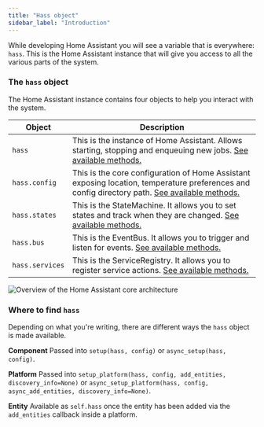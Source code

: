 ```yaml
---
title: "Hass object"
sidebar_label: "Introduction"
---
```


While developing Home Assistant you will see a variable that is everywhere: `hass`. This is the Home Assistant instance that will give you access to all the various parts of the system.

### The `hass` object

The Home Assistant instance contains four objects to help you interact with the system.

| Object | Description |
| ------ | ----------- |
| `hass` | This is the instance of Home Assistant. Allows starting, stopping and enqueuing new jobs. [See available methods.](https://dev-docs.home-assistant.io/en/dev/api/core.html#homeassistant.core.HomeAssistant)
| `hass.config` | This is the core configuration of Home Assistant exposing location, temperature preferences and config directory path. [See available methods.](https://dev-docs.home-assistant.io/en/dev/api/core.html#homeassistant.core.Config)
| `hass.states` | This is the StateMachine. It allows you to set states and track when they are changed. [See available methods.](https://developers.home-assistant.io/docs/dev_101_states) |
| `hass.bus` | This is the EventBus. It allows you to trigger and listen for events. [See available methods.](https://developers.home-assistant.io/docs/dev_101_events) |
| `hass.services` | This is the ServiceRegistry. It allows you to register service actions. [See available methods.](https://developers.home-assistant.io/docs/dev_101_services) |

<img class='invertDark'
  alt='Overview of the Home Assistant core architecture'
  src='/img/en/architecture/ha_architecture.svg'
/>

### Where to find `hass`

Depending on what you're writing, there are different ways the `hass` object is made available.

**Component**
Passed into `setup(hass, config)` or `async_setup(hass, config)`.

**Platform**
Passed into `setup_platform(hass, config, add_entities, discovery_info=None)` or `async_setup_platform(hass, config, async_add_entities, discovery_info=None)`.

**Entity**
Available as `self.hass` once the entity has been added via the `add_entities` callback inside a platform.
